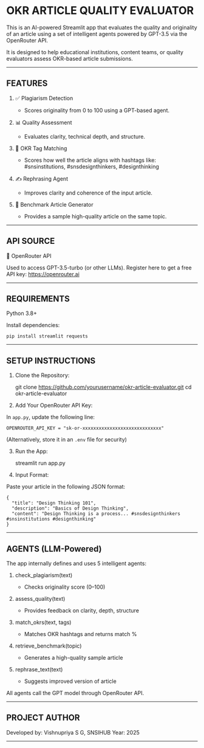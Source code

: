 OKR ARTICLE QUALITY EVALUATOR
=============================

This is an AI-powered Streamlit app that evaluates the quality and originality of an article using a set of intelligent agents powered by GPT-3.5 via the OpenRouter API.

It is designed to help educational institutions, content teams, or quality evaluators assess OKR-based article submissions.

------------------------------------------------------------
FEATURES
------------------------------------------------------------

1. ✅ Plagiarism Detection
   - Scores originality from 0 to 100 using a GPT-based agent.

2. 📊 Quality Assessment
   - Evaluates clarity, technical depth, and structure.

3. 🔗 OKR Tag Matching
   - Scores how well the article aligns with hashtags like:
     #snsinstitutions, #snsdesignthinkers, #designthinking

4. ✍️ Rephrasing Agent
   - Improves clarity and coherence of the input article.

5. 🌟 Benchmark Article Generator
   - Provides a sample high-quality article on the same topic.

------------------------------------------------------------
API SOURCE
------------------------------------------------------------

🧠 OpenRouter API

Used to access GPT-3.5-turbo (or other LLMs).
Register here to get a free API key:
https://openrouter.ai

------------------------------------------------------------
REQUIREMENTS
------------------------------------------------------------

Python 3.8+

Install dependencies:

    pip install streamlit requests

------------------------------------------------------------
SETUP INSTRUCTIONS
------------------------------------------------------------

1. Clone the Repository:

    git clone https://github.com/yourusername/okr-article-evaluator.git
    cd okr-article-evaluator

2. Add Your OpenRouter API Key:

In `app.py`, update the following line:

    OPENROUTER_API_KEY = "sk-or-xxxxxxxxxxxxxxxxxxxxxxxxxxxxx"

(Alternatively, store it in an `.env` file for security)

3. Run the App:

    streamlit run app.py

4. Input Format:

Paste your article in the following JSON format:

    {
      "title": "Design Thinking 101",
      "description": "Basics of Design Thinking",
      "content": "Design Thinking is a process... #snsdesignthinkers #snsinstitutions #designthinking"
    }

------------------------------------------------------------
AGENTS (LLM-Powered)
------------------------------------------------------------

The app internally defines and uses 5 intelligent agents:

1. check_plagiarism(text)
   - Checks originality score (0–100)

2. assess_quality(text)
   - Provides feedback on clarity, depth, structure

3. match_okrs(text, tags)
   - Matches OKR hashtags and returns match %

4. retrieve_benchmark(topic)
   - Generates a high-quality sample article

5. rephrase_text(text)
   - Suggests improved version of article

All agents call the GPT model through OpenRouter API.

------------------------------------------------------------
PROJECT AUTHOR
------------------------------------------------------------

Developed by: Vishnupriya S G, SNSIHUB
Year: 2025

------------------------------------------------------------
